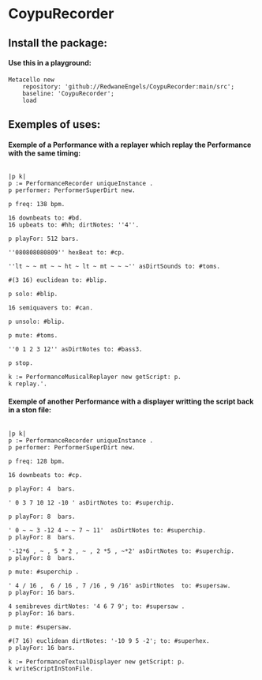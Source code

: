 # CoypuRecorder

## Install the package:

#### Use this in a playground:

```smalltalk
Metacello new
	repository: 'github://RedwaneEngels/CoypuRecorder:main/src';
	baseline: 'CoypuRecorder';
	load
```

## Exemples of uses:

#### Exemple of a Performance with a replayer which replay the Performance with the same timing:

```smalltalk
	
|p k|
p := PerformanceRecorder uniqueInstance .
p performer: PerformerSuperDirt new. 

p freq: 138 bpm. 

16 downbeats to: #bd.
16 upbeats to: #hh; dirtNotes: ''4''.

p playFor: 512 bars.

''080808080809'' hexBeat to: #cp.	

''lt ~ ~ mt ~ ~ ht ~ lt ~ mt ~ ~ ~'' asDirtSounds to: #toms.

#(3 16) euclidean to: #blip.

p solo: #blip.

16 semiquavers to: #can.

p unsolo: #blip.

p mute: #toms.

''0 1 2 3 12'' asDirtNotes to: #bass3.

p stop.

k := PerformanceMusicalReplayer new getScript: p.
k replay.'.
```
#### Exemple of another Performance with a displayer writting the script back in a ston file:

```smalltalk

|p k|
p := PerformanceRecorder uniqueInstance .
p performer: PerformerSuperDirt new. 

p freq: 128 bpm.

16 downbeats to: #cp.

p playFor: 4  bars.

' 0 3 7 10 12 -10 ' asDirtNotes to: #superchip.

p playFor: 8  bars.

' 0 ~ ~ 3 -12 4 ~ ~ 7 ~ 11'  asDirtNotes to: #superchip.
p playFor: 8  bars.

'-12*6 , ~ , 5 * 2 , ~ , 2 *5 , ~*2' asDirtNotes to: #superchip.
p playFor: 8  bars.

p mute: #superchip .

' 4 / 16 ,  6 / 16 , 7 /16 , 9 /16' asDirtNotes  to: #supersaw.
p playFor: 16 bars.

4 semibreves dirtNotes: '4 6 7 9'; to: #supersaw .
p playFor: 16 bars.

p mute: #supersaw.

#(7 16) euclidean dirtNotes: '-10 9 5 -2'; to: #superhex.
p playFor: 16 bars.

k := PerformanceTextualDisplayer new getScript: p.
k writeScriptInStonFile.

```

